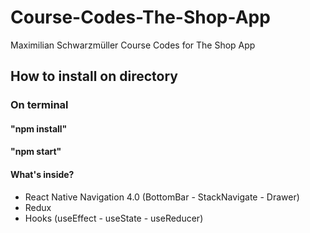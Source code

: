 # Course-Codes-The-Shop-App
Maximilian Schwarzmüller Course Codes for The Shop App


## How to install on directory
### On terminal

#### "npm install"
#### "npm start"


 
 #### What's inside?
- React Native Navigation 4.0 (BottomBar - StackNavigate - Drawer)
- Redux
- Hooks (useEffect - useState - useReducer)
